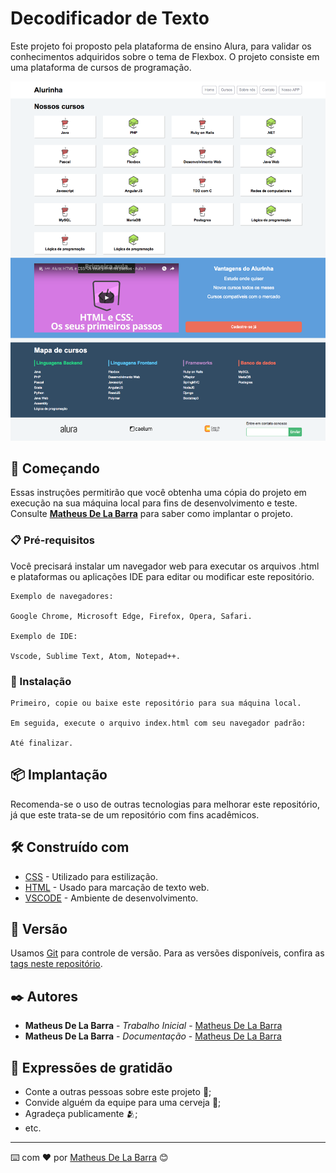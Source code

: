 # Decodificador de Texto 

Este projeto foi proposto pela plataforma de ensino Alura, para validar os conhecimentos adquiridos sobre o tema de Flexbox. O projeto consiste em uma plataforma de cursos de programação.

![Desktop](layouts/alurinha-layout-desktop.png)

## 🚀 Começando

Essas instruções permitirão que você obtenha uma cópia do projeto em execução na sua máquina local para fins de desenvolvimento e teste. Consulte **[Matheus De La Barra](https://www.linkedin.com/in/matheusdelabarra)** para saber como implantar o projeto.

### 📋 Pré-requisitos

Você precisará instalar um navegador web para executar os arquivos .html e plataformas ou aplicações IDE para editar ou modificar este repositório.

```
Exemplo de navegadores:

Google Chrome, Microsoft Edge, Firefox, Opera, Safari.

Exemplo de IDE: 

Vscode, Sublime Text, Atom, Notepad++.
```

### 🔧 Instalação

```
Primeiro, copie ou baixe este repositório para sua máquina local.

Em seguida, execute o arquivo index.html com seu navegador padrão:

Até finalizar.
```

## 📦 Implantação

Recomenda-se o uso de outras tecnologias para melhorar este repositório, já que este trata-se de um repositório com fins acadêmicos.

## 🛠️ Construído com

* [CSS](https://www.alura.com.br/formacao-html-e-css) - Utilizado para estilização.
* [HTML](https://www.alura.com.br/formacao-html-e-css) - Usado para marcação de texto web.
* [VSCODE](https://vscode.dev) - Ambiente de desenvolvimento.

## 📌 Versão

Usamos [Git](https://git-scm.com) para controle de versão. Para as versões disponíveis, confira as [tags neste repositório](https://github.com/MatheusDeLaBarra/alurinha_cursos/tags). 

## ✒️ Autores

* **Matheus De La Barra** - *Trabalho Inicial* - [Matheus De La Barra](https://github.com/MatheusDeLaBarra)
* **Matheus De La Barra** - *Documentação* - [Matheus De La Barra](https://github.com/MatheusDeLaBarra)

## 🎁 Expressões de gratidão

* Conte a outras pessoas sobre este projeto 📢;
* Convide alguém da equipe para uma cerveja 🍺;
* Agradeça publicamente 🫂;
* etc.


---
⌨️ com ❤️ por [Matheus De La Barra](https://github.com/MatheusDeLaBarra) 😊